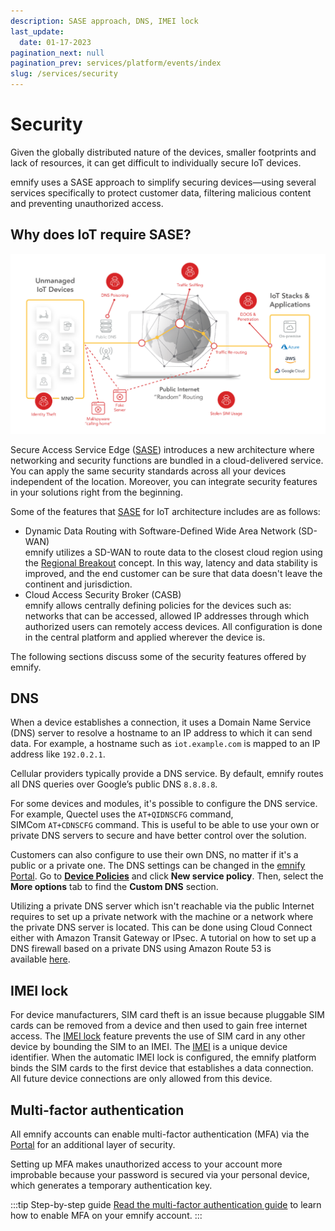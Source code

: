 ```yaml
---
description: SASE approach, DNS, IMEI lock
last_update: 
  date: 01-17-2023
pagination_next: null
pagination_prev: services/platform/events/index
slug: /services/security
---
```


# Security

Given the globally distributed nature of the devices, smaller footprints and lack of resources, it can get difficult to individually secure IoT devices.

emnify uses a SASE approach to simplify securing devices—using several services specifically to protect customer data, filtering malicious content and preventing unauthorized access.

## Why does IoT require SASE?

![IoT security threats](assets/security-threats.png)

Secure Access Service Edge ([SASE](/glossary#sase)) introduces a new architecture where networking and security functions are bundled in a cloud-delivered service.
You can apply the same security standards across all your devices independent of the location.
Moreover, you can integrate security features in your solutions right from the beginning.

Some of the features that [SASE](/glossary#sase) for IoT architecture includes are as follows:

- Dynamic Data Routing with Software-Defined Wide Area Network (SD-WAN)  
emnify utilizes a SD-WAN to route data to the closest cloud region using the [Regional Breakout](iot-cloud-communication-platform#regional-breakout) concept.
In this way, latency and data stability is improved, and the end customer can be sure that data doesn't leave the continent and jurisdiction.
- Cloud Access Security Broker (CASB)  
emnify allows centrally defining policies for the devices such as: networks that can be accessed, allowed IP addresses through which authorized users can remotely access devices.
All configuration is done in the central platform and applied wherever the device is.

The following sections discuss some of the security features offered by emnify.

## DNS

When a device establishes a connection, it uses a Domain Name Service (DNS) server to resolve a hostname to an IP address to which it can send data.
For example, a hostname such as `iot.example.com` is mapped to an IP address like `192.0.2.1`.

Cellular providers typically provide a DNS service.
By default, emnify routes all DNS queries over Google’s public DNS `8.8.8.8`.

For some devices and modules, it's possible to configure the DNS service.
For example, Quectel uses the `AT+QIDNSCFG` command, SIMCom `AT+CDNSCFG` command.
This is useful to be able to use your own or private DNS servers to secure and have better control over the solution.

Customers can also configure to use their own DNS, no matter if it's a public or a private one.
The DNS settings can be changed in the [emnify Portal](https://portal.emnify.com/).
Go to [**Device Policies**](https://portal.emnify.com/device-policies) and click **New service policy**.
Then, select the **More options** tab to find the **Custom DNS** section.

<!-- TODO: Recreate dns_setting.png (Custom DNS setting configuration) -->

Utilizing a private DNS server which isn't reachable via the public Internet requires to set up a private network with the machine or a network where the private DNS server is located.
This can be done using Cloud Connect either with Amazon Transit Gateway or IPsec.
A tutorial on how to set up a DNS firewall based on a private DNS using Amazon Route 53 is available [here](https://www.emnify.com/en/developer-hub/dns-filtering).

## IMEI lock

For device manufacturers, SIM card theft is an issue because pluggable SIM cards can be removed from a device and then used to gain free internet access.
The [IMEI lock](/glossary#imei-lock)  feature prevents the use of SIM card in any other device by bounding the SIM to an IMEI.
The [IMEI](/glossary#imei) is a unique device identifier.
When the automatic IMEI lock is configured, the emnify platform binds the SIM cards to the first device that establishes a data connection.
All future device connections are only allowed from this device.

## Multi-factor authentication

All emnify accounts can enable multi-factor authentication (MFA) via the [Portal](https://portal.emnify.com/) for an additional layer of security.

Setting up MFA makes unauthorized access to your account more improbable because your password is secured via your personal device, which generates a temporary authentication key.

:::tip Step-by-step guide
[Read the multi-factor authentication guide](/how-tos/multi-factor-authentication) to learn how to enable MFA on your emnify account.
:::
